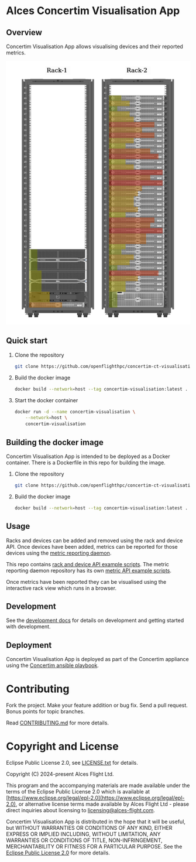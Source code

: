 # Alces Concertim Visualisation App

## Overview

Concertim Visualisation App allows visualising devices and their reported metrics.

![racks with metrics](images/racks-with-metrics.png)


## Quick start

1. Clone the repository
    ```bash
    git clone https://github.com/openflighthpc/concertim-ct-visualisation-app.git
    ```
2. Build the docker image
    ```bash
    docker build --network=host --tag concertim-visualisation:latest .
    ```
3. Start the docker container
    ```bash
	docker run -d --name concertim-visualisation \
		--network=host \
		concertim-visualisation
    ```

## Building the docker image

Concertim Visualisation App is intended to be deployed as a Docker container.
There is a Dockerfile in this repo for building the image.

1. Clone the repository
    ```bash
    git clone https://github.com/openflighthpc/concertim-ct-visualisation-app.git
    ```
2. Build the docker image
    ```bash
    docker build --network=host --tag concertim-visualisation:latest .
    ```

## Usage

Racks and devices can be added and removed using the rack and device API.  Once
devices have been added, metrics can be reported for those devices using the
[metric reporting
daemon](https://github.com/openflighthpc/concertim-metric-reporting-daemon).

This repo contains [rack and device API example scripts](docs/api/examples).
The metric reporting daemon repository has its own [metric API example
scripts](https://github.com/openflighthpc/concertim-metric-reporting-daemon/tree/main/docs/examples).

Once metrics have been reported they can be visualised using the interactive
rack view which runs in a browser.

## Development

See the [development docs](docs/DEVELOPMENT.md) for details on development and
getting started with development.

## Deployment

Concertim Visualisation App is deployed as part of the Concertim appliance
using the [Concertim ansible
playbook](https://github.com/openflighthpc/concertim-ansible-playbook).

# Contributing

Fork the project. Make your feature addition or bug fix. Send a pull
request. Bonus points for topic branches.

Read [CONTRIBUTING.md](CONTRIBUTING.md) for more details.

# Copyright and License

Eclipse Public License 2.0, see [LICENSE.txt](LICENSE.txt) for details.

Copyright (C) 2024-present Alces Flight Ltd.

This program and the accompanying materials are made available under
the terms of the Eclipse Public License 2.0 which is available at
[https://www.eclipse.org/legal/epl-2.0](https://www.eclipse.org/legal/epl-2.0),
or alternative license terms made available by Alces Flight Ltd -
please direct inquiries about licensing to
[licensing@alces-flight.com](mailto:licensing@alces-flight.com).

Concertim Visualisation App is distributed in the hope that it will be
useful, but WITHOUT WARRANTIES OR CONDITIONS OF ANY KIND, EITHER
EXPRESS OR IMPLIED INCLUDING, WITHOUT LIMITATION, ANY WARRANTIES OR
CONDITIONS OF TITLE, NON-INFRINGEMENT, MERCHANTABILITY OR FITNESS FOR
A PARTICULAR PURPOSE. See the [Eclipse Public License 2.0](https://opensource.org/licenses/EPL-2.0) for more
details.
